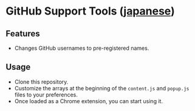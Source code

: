 # GitHub Support Tools ([japanese](https://github.com/sotarokashiuchi/GitHub-Support-Tool-Chrome/blob/develop/READMEjp.md))
## Features
- Changes GitHub usernames to pre-registered names.

## Usage
- Clone this repository.
- Customize the arrays at the beginning of the `content.js` and `popup.js` files to your preferences.
- Once loaded as a Chrome extension, you can start using it.
